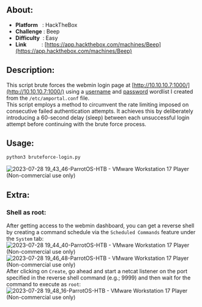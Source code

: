 ## About:
* **Platform**&nbsp;&nbsp;&nbsp;: HackTheBox
* **Challenge**&nbsp;: Beep
* **Difficulty**&nbsp;&nbsp;: Easy
* **Link**&nbsp;&nbsp;&nbsp;&nbsp;&nbsp;&nbsp;&nbsp;&nbsp;&nbsp;&nbsp;: [https://app.hackthebox.com/machines/Beep](https://app.hackthebox.com/machines/Beep)

## Description:
This script brute forces the webmin login page at [http://10.10.10.7:1000/](http://10.10.10.7:1000/) using a [username](https://github.com/YounesTasra-R4z3rSw0rd/CTF-Scripts/blob/main/HTB/Beep/Webmin/usernames.txt) and [password](https://github.com/YounesTasra-R4z3rSw0rd/CTF-Scripts/blob/main/HTB/Beep/Webmin/passwords.txt) wordlist I created from the `/etc/amportal.conf` file.<br/>
This script employs a method to circumvent the rate limiting imposed on consecutive failed authentication attempts. It achieves this by deliberately introducing a 60-second delay (sleep) between each unsuccessful login attempt before continuing with the brute force process.

## Usage:
```bash
python3 bruteforce-login.py
```
![2023-07-28 19_43_46-ParrotOS-HTB - VMware Workstation 17 Player (Non-commercial use only)](https://github.com/YounesTasra-R4z3rSw0rd/CTF-Scripts/assets/101610095/795c7d79-3530-4ba2-b098-b75ef9a420af)

## Extra:
### Shell as root:
After getting access to the webmin dashboard, you can get a reverse shell by creating a command schedule via the `Scheduled Commands` feature under the `System` tab:
![2023-07-28 19_44_40-ParrotOS-HTB - VMware Workstation 17 Player (Non-commercial use only)](https://github.com/YounesTasra-R4z3rSw0rd/CTF-Scripts/assets/101610095/3e709754-0da8-4f3c-94b5-a37c70702319)
![2023-07-28 19_46_48-ParrotOS-HTB - VMware Workstation 17 Player (Non-commercial use only)](https://github.com/YounesTasra-R4z3rSw0rd/CTF-Scripts/assets/101610095/c7320490-97bd-46b0-a0eb-706c4236dc81)
<br/>After clicking on `Create`, go ahead and start a netcat listener on the port specified in the reverse shell command (e.g.; 9999) and then wait for the command to execute as `root`:
![2023-07-28 19_48_16-ParrotOS-HTB - VMware Workstation 17 Player (Non-commercial use only)](https://github.com/YounesTasra-R4z3rSw0rd/CTF-Scripts/assets/101610095/b53bc629-54a0-49c5-b9bf-cf5c4dde3df6)
